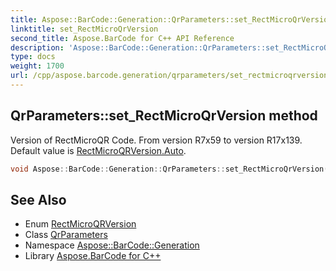```yaml
---
title: Aspose::BarCode::Generation::QrParameters::set_RectMicroQrVersion method
linktitle: set_RectMicroQrVersion
second_title: Aspose.BarCode for C++ API Reference
description: 'Aspose::BarCode::Generation::QrParameters::set_RectMicroQrVersion method. Version of RectMicroQR Code. From version R7x59 to version R17x139. Default value is RectMicroQRVersion.Auto in C++.'
type: docs
weight: 1700
url: /cpp/aspose.barcode.generation/qrparameters/set_rectmicroqrversion/
---
```

## QrParameters::set_RectMicroQrVersion method


Version of RectMicroQR Code. From version R7x59 to version R17x139. Default value is [RectMicroQRVersion.Auto](../../rectmicroqrversion/).

```cpp
void Aspose::BarCode::Generation::QrParameters::set_RectMicroQrVersion(RectMicroQRVersion value)
```

## See Also

* Enum [RectMicroQRVersion](../../rectmicroqrversion/)
* Class [QrParameters](../)
* Namespace [Aspose::BarCode::Generation](../../)
* Library [Aspose.BarCode for C++](../../../)
